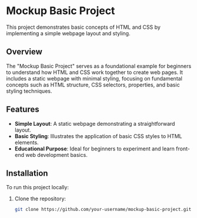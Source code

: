 # Mockup Basic Project

This project demonstrates basic concepts of HTML and CSS by implementing a simple webpage layout and styling.

## Overview

The "Mockup Basic Project" serves as a foundational example for beginners to understand how HTML and CSS work together to create web pages. It includes a static webpage with minimal styling, focusing on fundamental concepts such as HTML structure, CSS selectors, properties, and basic styling techniques.

## Features

- **Simple Layout**: A static webpage demonstrating a straightforward layout.
- **Basic Styling**: Illustrates the application of basic CSS styles to HTML elements.
- **Educational Purpose**: Ideal for beginners to experiment and learn front-end web development basics.

## Installation

To run this project locally:

1. Clone the repository:

   ```bash
   git clone https://github.com/your-username/mockup-basic-project.git
